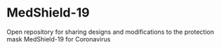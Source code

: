 # MedShield-19
Open repository for sharing designs and modifications to the protection mask MedShield-19 for Coronavirus
